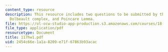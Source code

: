 ```yaml
---
content_type: resource
description: This resource includes two questions to be submitted by the student on
  Dolbeault complex, and Poincare Lemma.
file: https://ol-ocw-studio-app-production.s3.amazonaws.com/courses/18-117-topics-in-several-complex-variables-spring-2005/2454c66e1a1a8209e71f67863b93acac_117hw1.pdf
file_type: application/pdf
resourcetype: Document
title: 117hw1.pdf
uid: 2454c66e-1a1a-8209-e71f-67863b93acac
---
```

